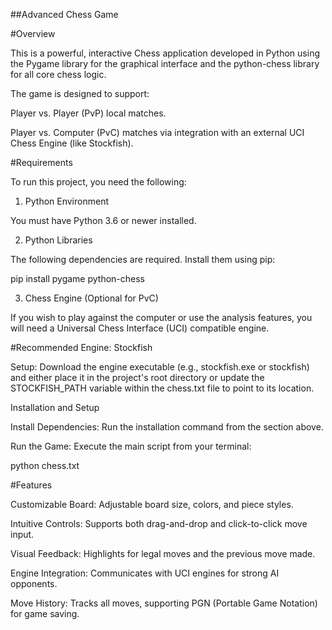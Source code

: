 ##Advanced Chess Game

#Overview

This is a powerful, interactive Chess application developed in Python using the Pygame library for the graphical interface and the python-chess library for all core chess logic.

The game is designed to support:

Player vs. Player (PvP) local matches.

Player vs. Computer (PvC) matches via integration with an external UCI Chess Engine (like Stockfish).

#Requirements

To run this project, you need the following:

1. Python Environment

You must have Python 3.6 or newer installed.

2. Python Libraries

The following dependencies are required. Install them using pip:

pip install pygame python-chess


3. Chess Engine (Optional for PvC)

If you wish to play against the computer or use the analysis features, you will need a Universal Chess Interface (UCI) compatible engine.

#Recommended Engine: Stockfish

Setup: Download the engine executable (e.g., stockfish.exe or stockfish) and either place it in the project's root directory or update the STOCKFISH_PATH variable within the chess.txt file to point to its location.

Installation and Setup

Install Dependencies: Run the installation command from the section above.

Run the Game: Execute the main script from your terminal:

python chess.txt


#Features

Customizable Board: Adjustable board size, colors, and piece styles.

Intuitive Controls: Supports both drag-and-drop and click-to-click move input.

Visual Feedback: Highlights for legal moves and the previous move made.

Engine Integration: Communicates with UCI engines for strong AI opponents.

Move History: Tracks all moves, supporting PGN (Portable Game Notation) for game saving.
